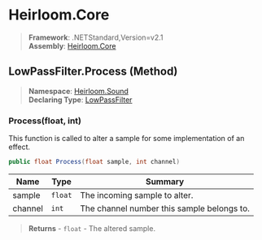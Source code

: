 # Heirloom.Core

> **Framework**: .NETStandard,Version=v2.1  
> **Assembly**: [Heirloom.Core][0]

## LowPassFilter.Process (Method)

> **Namespace**: [Heirloom.Sound][0]  
> **Declaring Type**: [LowPassFilter][1]

### Process(float, int)

This function is called to alter a sample for some implementation of an effect.

```cs
public float Process(float sample, int channel)
```

| Name    | Type    | Summary                                    |
|---------|---------|--------------------------------------------|
| sample  | `float` | The incoming sample to alter.              |
| channel | `int`   | The channel number this sample belongs to. |

> **Returns** - `float` - The altered sample.

[0]: ../../../Heirloom.Core.md
[1]: ../LowPassFilter.md
